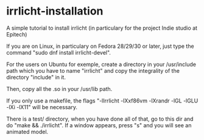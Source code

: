 # irrlicht-installation
A simple tutorial to install irrlicht (in particulary for the project Indie studio at Epitech)

If you are on Linux, in particulary on Fedora 28/29/30 or later, just type the command "sudo dnf install irrlicht-devel".

For the users on Ubuntu for exemple, create a directory in your /usr/include path which you have to name "irrlicht" and copy the 
integrality of the directory "include" in it.

Then, copy all the .so in your /usr/lib path.

If you only use a makefile, the flags "-lIrrlicht -lXxf86vm -lXrandr -lGL -lGLU -lXi -lX11" will be necessary.

There is a test/ directory, when you have done all of that, go to this dir and do "make && ./irrlicht". If a window appears, press "s" and
you  will see an animated model.
